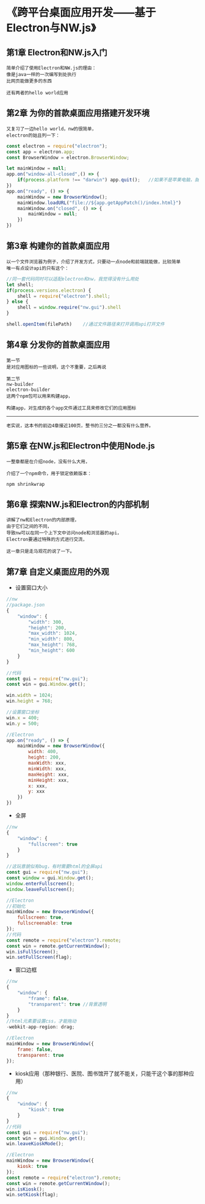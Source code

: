 # 《跨平台桌面应用开发——基于Electron与NW.js》
## 第1章 Electron和NW.js入门
```
简单介绍了使用Electron和NW.js的理由：
像是java一样的一次编写到处执行
比网页能做更多的东西

还有两者的hello world应用
```

## 第2章 为你的首款桌面应用搭建开发环境

```
又复习了一边hello world，nw的很简单，
electron的姑且列一下：
```

```javascript
const electron = require("electron");
const app = electron.app;
const BrowserWindow = electron.BrowserWindow;

let mainWindow = null;
app.on("window-all-closed",() => {
    if(process.platform !== "darwin") app.quit();   //如果不是苹果电脑，就退出应用
})
app.on("ready", () => {
    mainWindow = new BrowserWindow();
    mainWindow.loadURL("file://${app.getAppPatch()/index.html}")
    mainWindow.on("closed", () => {
        mainWindow = null;
    })
})
```

## 第3章 构建你的首款桌面应用

```
以一个文件浏览器为例子，介绍了开发方式，只要动一点node和前端就能做，比较简单
唯一有点设计api的只有这个：
```

```javascript
//同一套代码同时可以适配electron和nw，我觉得没有什么用处
let shell;
if(process.versions.electron) {
    shell = require("electron").shell;
} else {
    shell = window.require("nw.gui").shell
}

shell.openItem(filePath)    //通过文件路径来打开调用api打开文件
```

## 第4章 分发你的首款桌面应用
```
第一节
是对应用图标的一些说明，这个不重要，之后再说

第二节
nw-builder
electron-builder 
这两个npm包可以用来构建app，

构建app，对生成的各个app文件通过工具来修改它们的应用图标
```

---
```
老实说，这本书的前边4章接近100页，整书的三分之一都没有什么营养。
```

## 第5章 在NW.js和Electron中使用Node.js

```
一整章都是在介绍node，没有什么大用，

介绍了一个npm命令，用于锁定依赖版本：
```
```
npm shrinkwrap
```


## 第6章 探索NW.js和Electron的内部机制
```
讲解了nw和Electron的内部原理，
由于它们之间的不同，
导致nw可以在同一个上下文中访问node和浏览器的api，
Electron要通过特殊的方式进行交流，

这一章只是走马观花的说了一下。
```


## 第7章 自定义桌面应用的外观
* 设置窗口大小
```javascript
//nw
//package.json
{
    "window": {
        "width": 300,
        "height": 200,
        "max_width": 1024,
        "min_width": 800,
        "max_height": 768,
        "min_height": 600
    }
}

//代码
const gui = require("nw.gui");
const win = gui.Window.get();

win.width = 1024;
win.height = 768;

//设置窗口坐标
win.x = 400;
win.y = 500;

```
```javascript
//Electron
app.on("ready", () => {
    mainWindow = new BrowserWindow({
        width: 400,
        height: 200,
        maxWidth: xxx,
        minWidth: xxx,
        maxHeight: xxx,
        minHeight: xxx,
        x: xxx,
        y: xxx
    })
})
```

* 全屏
```javascript
//nw
{
    "window": {
        "fullscreen": true
    }
}

//这玩意貌似有bug，有时需要html的全屏api
const gui = require("nw.gui");
const window = gui.Window.get();
window.enterFullscreen();
window.leaveFullscreen();
```
```javascript
//Electron
//初始化
mainWindow = new BrowserWindow({ 
    fullscreen: true,
    fullscreenable: true
});
//代码
const remote = require("electron").remote;
const win = remote.getCurrentWindow();
win.isFullScreen();
win.setFullScreen(flag);
```

* 窗口边框
```javascript
//nw
{
    "window": {
        "frame": false,
        "transparent": true //背景透明
    }
}
//html元素要设置css，才能拖动
-webkit-app-region: drag;
```
```javascript
//Electron
mainWindow = new BrowserWindow({ 
    frame: false,
    transparent: true
});
```

* kiosk应用（那种银行、医院、图书馆开了就不能关，只能干这个事的那种应用）

```javascript
//nw
{
    "window": {
        "kiosk": true
    }
}
//代码
const gui = require("nw.gui");
const win = gui.Window.get();
win.leaveKioskMode();

```

```javascript
//Electron
mainWindow = new BrowserWindow({
    kiosk: true
});
const remote = require("electron").remote;
const win = remote.getCurrentWindow();
win.isKiosk();
win.setKiosk(flag);
```

